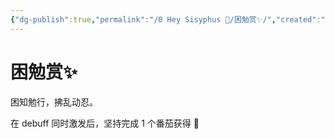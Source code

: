 ```yaml
---
{"dg-publish":true,"permalink":"/0 Hey Sisyphus 🤚/困勉赏✨/","created":"2023-05-24T11:45:37.055+08:00","updated":"2023-05-24T18:13:52.999+08:00"}
---
```


# 困勉赏✨

困知勉行，拂乱动忍。

在 debuff 同时激发后，坚持完成 1 个番茄获得 💎